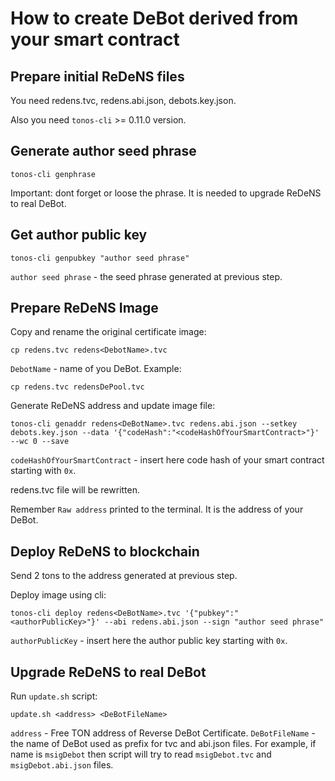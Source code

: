 # How to create DeBot derived from your smart contract

## Prepare initial ReDeNS files

You need redens.tvc, redens.abi.json, debots.key.json.

Also you need `tonos-cli` >= 0.11.0 version.

## Generate author seed phrase

    tonos-cli genphrase

Important: dont forget or loose the phrase. It is needed to upgrade ReDeNS to real DeBot.

## Get author public key

    tonos-cli genpubkey "author seed phrase"

`author seed phrase` - the seed phrase generated at previous step.

## Prepare ReDeNS Image

Copy and rename the original certificate image:

    cp redens.tvc redens<DebotName>.tvc

`DebotName` - name of you DeBot. Example:

    cp redens.tvc redensDePool.tvc

Generate ReDeNS address and update image file:

    tonos-cli genaddr redens<DeBotName>.tvc redens.abi.json --setkey debots.key.json --data '{"codeHash":"<codeHashOfYourSmartContract>"}' --wc 0 --save

`codeHashOfYourSmartContract` - insert here code hash of your smart contract starting with `0x`.

redens<DeBotName>.tvc file will be rewritten.

Remember `Raw address` printed to the terminal. It is the address of your DeBot.

## Deploy ReDeNS to blockchain

Send 2 tons to the address generated at previous step.

Deploy image using cli:

    tonos-cli deploy redens<DeBotName>.tvc '{"pubkey":"<authorPublicKey>"}' --abi redens.abi.json --sign "author seed phrase"

`authorPublicKey` - insert here the author public key starting with `0x`.


## Upgrade ReDeNS to real DeBot

Run `update.sh` script:

    update.sh <address> <DeBotFileName>

`address` - Free TON address of Reverse DeBot Certificate.
`DeBotFileName` - the name of DeBot used as prefix for tvc and abi.json files. For example, if name is `msigDebot` then script will try to read `msigDebot.tvc` and `msigDebot.abi.json` files.

